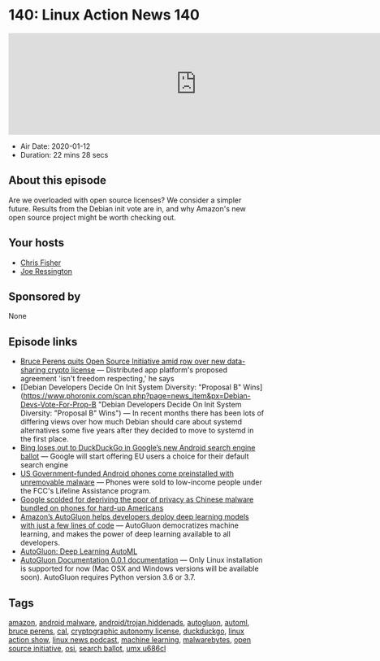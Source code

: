 # 140: Linux Action News 140

<iframe src="https://player.fireside.fm/v2/DAcK9LdX+MjjUmqHm?theme=dark" width="740" height="200" frameborder="0" scrolling="no"></iframe>

* Air Date: 2020-01-12
* Duration: 22 mins 28 secs

## About this episode

Are we overloaded with open source licenses? We consider a simpler future. Results from the Debian init vote are in, and why Amazon's new open source project might be worth checking out.

## Your hosts
* [Chris Fisher](https://linuxactionnews.com/hosts/chris)
* [Joe Ressington](https://linuxactionnews.com/hosts/joe)

## Sponsored by

None



## Episode links

  * [Bruce Perens quits Open Source Initiative amid row over new data-sharing crypto license](https://www.theregister.co.uk/2020/01/03/osi_cofounder_resigns/ "Bruce Perens quits Open Source Initiative amid row over new data-sharing crypto license") — Distributed app platform's proposed agreement 'isn't freedom respecting,' he says
  * [Debian Developers Decide On Init System Diversity: "Proposal B" Wins](https://www.phoronix.com/scan.php?page=news_item&px=Debian-Devs-Vote-For-Prop-B "Debian Developers Decide On Init System Diversity: "Proposal B" Wins") — In recent months there has been lots of differing views over how much Debian should care about systemd alternatives some five years after they decided to move to systemd in the first place.
  * [Bing loses out to DuckDuckGo in Google’s new Android search engine ballot](https://www.theverge.com/2020/1/9/21058120/google-android-search-engine-choice-duckduckgo-bing-default-eu-antitrust-ruling "Bing loses out to DuckDuckGo in Google’s new Android search engine ballot") — Google will start offering EU users a choice for their default search engine
  * [US Government-funded Android phones come preinstalled with unremovable malware](https://arstechnica.com/information-technology/2020/01/us-government-funded-android-phones-come-preinstalled-with-unremovable-malware/ "US Government-funded Android phones come preinstalled with unremovable malware") — Phones were sold to low-income people under the FCC's Lifeline Assistance program.
  * [Google scolded for depriving the poor of privacy as Chinese malware bundled on phones for hard-up Americans](https://www.theregister.co.uk/2020/01/09/google_poor_privacy_android/ "Google scolded for depriving the poor of privacy as Chinese malware bundled on phones for hard-up Americans")
  * [Amazon’s AutoGluon helps developers deploy deep learning models with just a few lines of code](https://www.amazon.science/amazons-autogluon-helps-developers-get-up-and-running-with-state-of-the-art-deep-learning-models-with-just-a-few-lines-of-code "Amazon’s AutoGluon helps developers deploy deep learning models with just a few lines of code") — AutoGluon democratizes machine learning, and makes the power of deep learning available to all developers.
  * [AutoGluon: Deep Learning AutoML](https://towardsdatascience.com/autogluon-deep-learning-automl-5cdb4e2388ec "AutoGluon: Deep Learning AutoML")
  * [AutoGluon Documentation 0.0.1 documentation](https://autogluon.mxnet.io/ "AutoGluon Documentation 0.0.1 documentation") — Only Linux installation is supported for now (Mac OSX and Windows versions will be available soon). AutoGluon requires Python version 3.6 or 3.7.



## Tags

[amazon](https://linuxactionnews.com/tags/amazon), [android malware](https://linuxactionnews.com/tags/android%20malware), [android/trojan.hiddenads](https://linuxactionnews.com/tags/android%2Ftrojan.hiddenads), [autogluon](https://linuxactionnews.com/tags/autogluon), [automl](https://linuxactionnews.com/tags/automl), [bruce perens](https://linuxactionnews.com/tags/bruce%20perens), [cal](https://linuxactionnews.com/tags/cal), [cryptographic autonomy license](https://linuxactionnews.com/tags/cryptographic%20autonomy%20license), [duckduckgo](https://linuxactionnews.com/tags/duckduckgo), [linux action show](https://linuxactionnews.com/tags/linux%20action%20show), [linux news podcast](https://linuxactionnews.com/tags/linux%20news%20podcast), [machine learning](https://linuxactionnews.com/tags/machine%20learning), [malwarebytes](https://linuxactionnews.com/tags/malwarebytes), [open source initiative](https://linuxactionnews.com/tags/open%20source%20initiative), [osi](https://linuxactionnews.com/tags/osi), [search ballot](https://linuxactionnews.com/tags/search%20ballot), [umx u686cl](https://linuxactionnews.com/tags/umx%20u686cl)